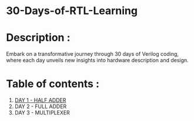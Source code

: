 # 30-Days-of-RTL-Learning

# Description :

 Embark on a transformative journey through 30 days of Verilog coding, where each day unveils new insights into hardware description and design.

 # Table of contents :

 1. [DAY 1 - HALF ADDER](https://github.com/Yuvasri-b/30-Days-of-RTL-Learning/tree/main/DAY%201)
 2. DAY 2 - FULL ADDER
 3. DAY 3 - MULTIPLEXER

